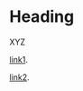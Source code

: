# Heading

XYZ

[link1][example].

  [example]: https://davidmc1948.github.io/test/
  
[link2][example2].

  [example2]: https://davidmc1948.github.io/Chapter%2001.html
